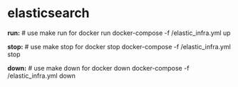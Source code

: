 # elasticsearch


**run:**
    # use make run for docker run
	docker-compose -f <path>/elastic_infra.yml up

**stop:**
    # use make stop for docker stop
	docker-compose -f <path>/elastic_infra.yml stop

**down:**
    # use make down for docker down
	docker-compose -f <path>/elastic_infra.yml down
